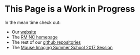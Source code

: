 This Page is a Work in Progress
================================

In the mean time check out:

- Our [website](http://www.mouseimaging.ca/)
- The [RMINC homepage](http://mouse-imaging-centre.github.io/RMINC/)
- The rest of our [github repositories](https://github.com/Mouse-Imaging-Centre)
- The [Mouse Imaging Summer School 2017 Session](https://mouse-imaging-centre.github.io/summer_school2017/)
